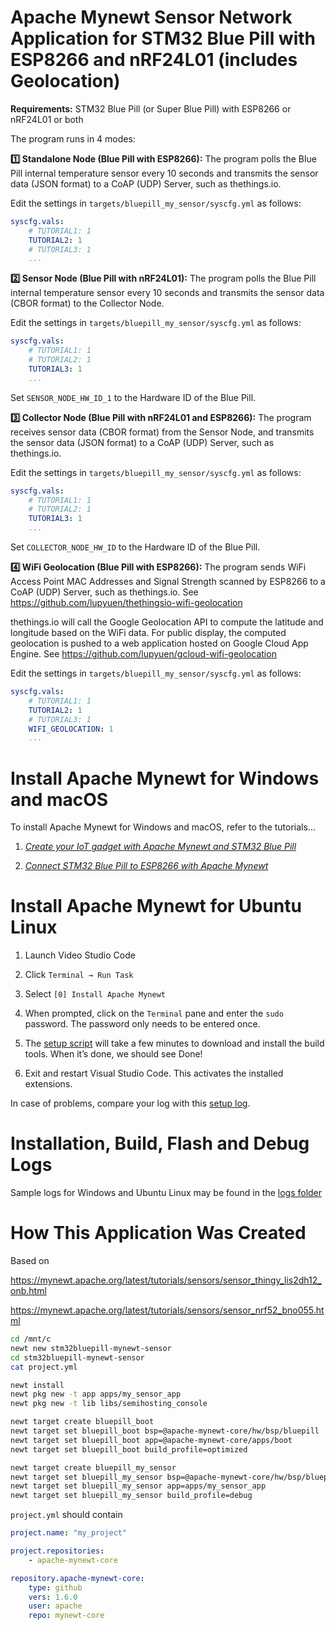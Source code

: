 <!--
#
# Licensed to the Apache Software Foundation (ASF) under one
# or more contributor license agreements.  See the NOTICE file
# distributed with this work for additional information
# regarding copyright ownership.  The ASF licenses this file
# to you under the Apache License, Version 2.0 (the
# "License"); you may not use this file except in compliance
# with the License.  You may obtain a copy of the License at
#
# http://www.apache.org/licenses/LICENSE-2.0
#
# Unless required by applicable law or agreed to in writing,
# software distributed under the License is distributed on an
# "AS IS" BASIS, WITHOUT WARRANTIES OR CONDITIONS OF ANY
#  KIND, either express or implied.  See the License for the
# specific language governing permissions and limitations
# under the License.
#
-->

# Apache Mynewt Sensor Network Application for STM32 Blue Pill with ESP8266 and nRF24L01 (includes Geolocation)

<b>Requirements:</b> STM32 Blue Pill (or Super Blue Pill) with ESP8266 or nRF24L01 or both

The program runs in 4 modes:

<b>1️⃣ Standalone Node (Blue Pill with ESP8266):</b> The program polls the 
Blue Pill internal temperature sensor every 10 seconds and transmits the 
sensor data (JSON format) to a CoAP (UDP) Server, such as thethings.io.  

Edit the settings in `targets/bluepill_my_sensor/syscfg.yml` as follows: 

```yml
syscfg.vals:
    # TUTORIAL1: 1
    TUTORIAL2: 1
    # TUTORIAL3: 1
    ...
```

<b>2️⃣ Sensor Node (Blue Pill with nRF24L01):</b> The program polls the 
Blue Pill internal temperature sensor every 10 seconds and transmits the 
sensor data (CBOR format) to the Collector Node.  

Edit the settings 
in `targets/bluepill_my_sensor/syscfg.yml` as follows: 

```yml
syscfg.vals:
    # TUTORIAL1: 1
    # TUTORIAL2: 1
    TUTORIAL3: 1
    ...
```

Set `SENSOR_NODE_HW_ID_1` to the Hardware ID of the Blue Pill.

<b>3️⃣ Collector Node (Blue Pill with nRF24L01 and ESP8266):</b> The program
receives sensor data (CBOR format) from the Sensor Node, and transmits the 
sensor data (JSON format) to a CoAP (UDP) Server, such as thethings.io.

Edit the settings in `targets/bluepill_my_sensor/syscfg.yml` as follows: 

```yml
syscfg.vals:
    # TUTORIAL1: 1
    # TUTORIAL2: 1
    TUTORIAL3: 1
    ...
```

Set `COLLECTOR_NODE_HW_ID` to the Hardware ID of the Blue Pill.

<b>4️⃣ WiFi Geolocation (Blue Pill with ESP8266):</b> The program sends WiFi Access Point MAC Addresses and Signal Strength scanned by ESP8266 to a CoAP (UDP) Server, such as thethings.io.  See https://github.com/lupyuen/thethingsio-wifi-geolocation

thethings.io will call the Google Geolocation API to compute the latitude and longitude based on the WiFi data.  For public display, the computed geolocation is pushed to a web application hosted on Google Cloud App Engine. See https://github.com/lupyuen/gcloud-wifi-geolocation

Edit the settings in `targets/bluepill_my_sensor/syscfg.yml` as follows: 

```yml
syscfg.vals:
    # TUTORIAL1: 1
    TUTORIAL2: 1
    # TUTORIAL3: 1
    WIFI_GEOLOCATION: 1
    ...
```

# Install Apache Mynewt for Windows and macOS

To install Apache Mynewt for Windows and macOS, refer to the tutorials...

1.  [_Create your IoT gadget with Apache Mynewt and STM32 Blue Pill_](https://medium.com/@ly.lee/create-your-iot-gadget-with-apache-mynewt-and-stm32-blue-pill-d689b3ca725?source=friends_link&sk=d511426d5a2217ebd06789b3eef7df54)

1.  [_Connect STM32 Blue Pill to ESP8266 with Apache Mynewt_](https://medium.com/@ly.lee/connect-stm32-blue-pill-to-esp8266-with-apache-mynewt-7edceb9e3b8d?source=friends_link&sk=df729a82533d817ec6b2d9b626b6f66b)

# Install Apache Mynewt for Ubuntu Linux

1.  Launch Video Studio Code

1.  Click `Terminal → Run Task`

1.  Select `[0] Install Apache Mynewt`

1.  When prompted, click on the `Terminal` pane and enter the `sudo` password. The password only needs to be entered once.

1.  The [setup script](https://github.com/lupyuen/stm32bluepill-mynewt-sensor/blob/master/scripts/install-linux.sh) will take a few minutes to download and install the build tools.  When it’s done, we should see Done!

1.  Exit and restart Visual Studio Code. This activates the installed extensions.

In case of problems, compare your log with this [setup log](https://github.com/lupyuen/stm32bluepill-mynewt-sensor/blob/master/logs/install-linux.log).


# Installation, Build, Flash and Debug Logs

Sample logs for Windows and Ubuntu Linux may be found in the [logs folder](logs)

# How This Application Was Created

Based on 

https://mynewt.apache.org/latest/tutorials/sensors/sensor_thingy_lis2dh12_onb.html

https://mynewt.apache.org/latest/tutorials/sensors/sensor_nrf52_bno055.html

```bash
cd /mnt/c
newt new stm32bluepill-mynewt-sensor
cd stm32bluepill-mynewt-sensor
cat project.yml

newt install
newt pkg new -t app apps/my_sensor_app
newt pkg new -t lib libs/semihosting_console

newt target create bluepill_boot
newt target set bluepill_boot bsp=@apache-mynewt-core/hw/bsp/bluepill
newt target set bluepill_boot app=@apache-mynewt-core/apps/boot
newt target set bluepill_boot build_profile=optimized

newt target create bluepill_my_sensor
newt target set bluepill_my_sensor bsp=@apache-mynewt-core/hw/bsp/bluepill
newt target set bluepill_my_sensor app=apps/my_sensor_app
newt target set bluepill_my_sensor build_profile=debug
```

`project.yml` should contain

```yaml
project.name: "my_project"

project.repositories:
    - apache-mynewt-core

repository.apache-mynewt-core:
    type: github
    vers: 1.6.0
    user: apache
    repo: mynewt-core
```
